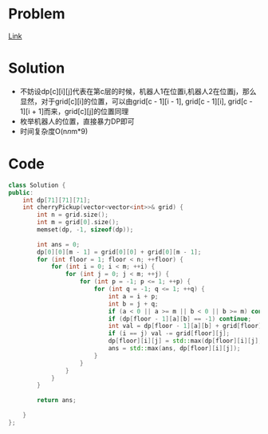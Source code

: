 # Problem
[Link]()

# Solution
* 不妨设dp[c][i][j]代表在第c层的时候，机器人1在位置i,机器人2在位置j，那么显然，对于grid[c][i]的位置，可以由grid[c - 1][i - 1], grid[c - 1][i], grid[c - 1][i + 1]而来，grid[c][j]的位置同理
* 枚举机器人的位置，直接暴力DP即可
* 时间复杂度O(n*n*m*9)

# Code
```cpp
class Solution {
public:
    int dp[71][71][71];
    int cherryPickup(vector<vector<int>>& grid) {
        int n = grid.size();
        int m = grid[0].size();
        memset(dp, -1, sizeof(dp));
        
        int ans = 0;
        dp[0][0][m - 1] = grid[0][0] + grid[0][m - 1];
        for (int floor = 1; floor < n; ++floor) {
            for (int i = 0; i < m; ++i) {
                for (int j = 0; j < m; ++j) {
                    for (int p = -1; p <= 1; ++p) {
                        for (int q = -1; q <= 1; ++q) {
                            int a = i + p;
                            int b = j + q;
                            if (a < 0 || a >= m || b < 0 || b >= m) continue;
                            if (dp[floor - 1][a][b] == -1) continue;
                            int val = dp[floor - 1][a][b] + grid[floor][i] + grid[floor][j];
                            if (i == j) val -= grid[floor][j];
                            dp[floor][i][j] = std::max(dp[floor][i][j], val);
                            ans = std::max(ans, dp[floor][i][j]);
                        }
                    }
                }
            }
        }
        
        return ans;
        
    }
};
```